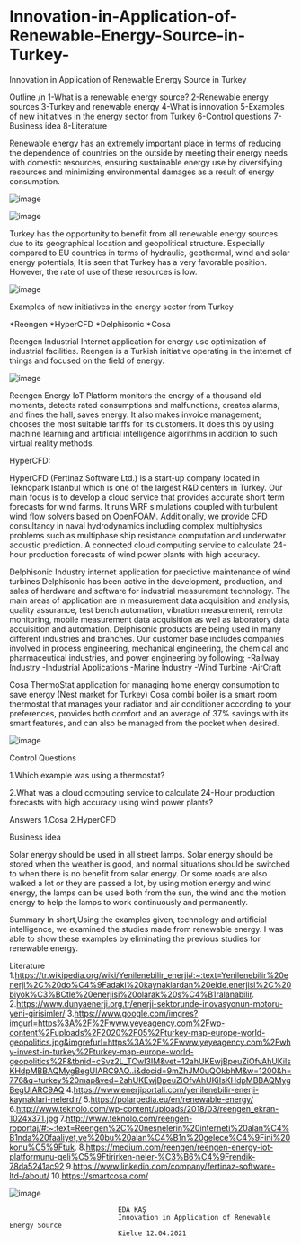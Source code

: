 # Innovation-in-Application-of-Renewable-Energy-Source-in-Turkey-

Innovation in Application of Renewable Energy Source in Turkey

Outline
/n
1-What is a renewable energy source?
2-Renewable energy sources
3-Turkey and renewable energy
4-What is innovation
5-Examples of new initiatives in the energy sector from Turkey
6-Control questions
7-Business idea
8-Literature

Renewable energy has an extremely important place in terms of reducing the dependence of countries on the outside by meeting their energy needs with domestic resources, ensuring sustainable energy use by diversifying resources and minimizing environmental damages as a result of energy consumption.

![image](https://user-images.githubusercontent.com/61595808/133785386-7812aabb-c639-4d89-b1ef-58927b3975d8.png)

![image](https://user-images.githubusercontent.com/61595808/133785406-b62a0635-310e-47b8-9b87-16d37de01e28.png)


Turkey has the opportunity to benefit from all renewable energy sources due to its geographical location and geopolitical structure. Especially compared to EU countries in terms of hydraulic, geothermal, wind and solar energy potentials, It is seen that Turkey has a very favorable position. However, the rate of use of these resources is low.

![image](https://user-images.githubusercontent.com/61595808/133785482-40ceedbe-1e2b-460f-9170-33a612e27751.png)

Examples of new initiatives in the energy sector from Turkey

*Reengen
*HyperCFD
*Delphisonic
*Cosa

Reengen
Industrial Internet application for energy use optimization of industrial facilities. Reengen is a Turkish initiative operating in the internet of things and focused on the field of energy.

![image](https://user-images.githubusercontent.com/61595808/133785585-74ee0c40-9141-4bd8-933b-b7d291a1e0d1.png)

Reengen Energy IoT Platform monitors the energy of a thousand old moments, detects rated consumptions and malfunctions, creates alarms, and fines the hall, saves energy. It also makes invoice management; chooses the most suitable tariffs for its customers. It does this by using machine learning and artificial intelligence algorithms in addition to such virtual reality methods.

HyperCFD: 

HyperCFD (Fertinaz Software Ltd.) is a start-up company located in Teknopark Istanbul which is one of the largest R&D centers in Turkey.
Our main focus is to develop a cloud service that provides accurate short term forecasts for wind farms. It runs WRF simulations coupled with turbulent wind flow solvers based on OpenFOAM. 
Additionally, we provide CFD consultancy in naval hydrodynamics including complex multiphysics problems such as multiphase ship resistance computation and underwater acoustic prediction.
A connected cloud computing service to calculate 24-hour production forecasts of wind power plants with high accuracy.

Delphisonic
 Industry internet application for predictive maintenance of wind turbines
Delphisonic has been active in the development, production, and sales of hardware and software for industrial measurement technology. The main areas of application are in measurement data acquisition and analysis, quality assurance, test bench automation, vibration measurement, remote monitoring, mobile measurement data acquisition as well as laboratory data acquisition and automation. Delphisonic products are being used in many different industries and branches. Our customer base includes companies involved in process engineering, mechanical engineering, the chemical and pharmaceutical industries, and power engineering by following;
-Railway Industry
-Industrial Applications
-Marine Industry
-Wind Turbine
-AirCraft

Cosa
ThermoStat application for managing home energy consumption to save energy (Nest market for Turkey)
Cosa combi boiler is a smart room thermostat that manages your radiator and air conditioner according to your preferences, provides both comfort and an average of 37% savings with its smart features, and can also be managed from the pocket when desired. 

![image](https://user-images.githubusercontent.com/61595808/133785766-173e9354-53e6-4a18-b362-120e7bcebfce.png)

Control Questions

1.Which example was using a thermostat?

2.What was a cloud computing service to calculate 24-Hour production forecasts with high accuracy using wind power plants?

Answers
1.Cosa
2.HyperCFD


Business idea

Solar energy should be used in all street lamps. Solar energy should be stored when the weather is good, and normal situations should be switched to when there is no benefit from solar energy.
Or some roads are also walked a lot or they are passed a lot, by using motion energy and wind energy, the lamps can be used both from the sun, the wind and the motion energy to help the lamps to work continuously and permanently.

Summary
In short,Using the examples given, technology and artificial intelligence, we examined the studies made from renewable energy.
I was able to show these examples by eliminating the previous studies for renewable energy.


Literature
1.https://tr.wikipedia.org/wiki/Yenilenebilir_enerji#:~:text=Yenilenebilir%20enerji%2C%20do%C4%9Fadaki%20kaynaklardan%20elde,enerjisi%2C%20biyok%C3%BCtle%20enerjisi%20olarak%20s%C4%B1ralanabilir.
2.https://www.dunyaenerji.org.tr/enerji-sektorunde-inovasyonun-motoru-yeni-girisimler/
3.https://www.google.com/imgres?imgurl=https%3A%2F%2Fwww.yeyeagency.com%2Fwp-content%2Fuploads%2F2020%2F05%2Fturkey-map-europe-world-geopolitics.jpg&imgrefurl=https%3A%2F%2Fwww.yeyeagency.com%2Fwhy-invest-in-turkey%2Fturkey-map-europe-world-geopolitics%2F&tbnid=cSvz2L_TCwI3IM&vet=12ahUKEwjBpeuZiOfvAhUKiIsKHdpMBBAQMygBegUIARC9AQ..i&docid=9mZhJM0uQOkbhM&w=1200&h=776&q=turkey%20map&ved=2ahUKEwjBpeuZiOfvAhUKiIsKHdpMBBAQMygBegUIARC9AQ
4.https://www.enerjiportali.com/yenilenebilir-enerji-kaynaklari-nelerdir/
5.https://polarpedia.eu/en/renewable-energy/
6.http://www.teknolo.com/wp-content/uploads/2018/03/reengen_ekran-1024x371.jpg
7.http://www.teknolo.com/reengen-roportaj/#:~:text=Reengen%2C%20nesnelerin%20interneti%20alan%C4%B1nda%20faaliyet,ve%20bu%20alan%C4%B1n%20gelece%C4%9Fini%20konu%C5%9Ftuk.
8.https://medium.com/reengen/reengen-energy-iot-platformunu-geli%C5%9Ftirirken-neler-%C3%B6%C4%9Frendik-78da5241ac92
9.https://www.linkedin.com/company/fertinaz-software-ltd-/about/
10.https://smartcosa.com/


![image](https://user-images.githubusercontent.com/61595808/133786000-0552d4e1-bdaf-478f-a5c7-0d6eccbaf5b7.png)











		
    
                               EDA KAŞ
                               Innovation in Application of Renewable Energy Source
                               Kielce 12.04.2021
